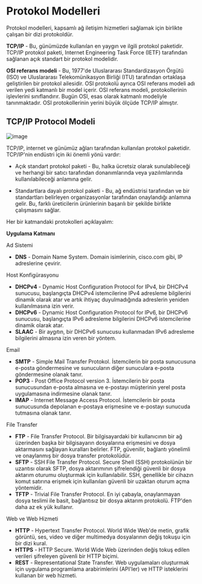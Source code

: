 # Protokol Modelleri

Protokol modelleri, kapsamlı ağ iletişim hizmetleri sağlamak için birlikte çalışan bir dizi protokoldür.

**TCP/IP** - Bu, günümüzde kullanılan en yaygın ve ilgili protokol paketidir. TCP/IP protokol paketi, Internet Engineering Task Force (IETF) tarafından 
sağlanan açık standart bir protokol modelidir.

**OSI referans modeli** - Bu, 1977'de Uluslararası Standardizasyon Örgütü (ISO) ve Uluslararası Telekomünikasyon Birliği (ITU) tarafından ortaklaşa geliştirilen 
bir protokol ailesidir. OSI protokolü ayrıca OSI referans modeli adı verilen yedi katmanlı bir model içerir. OSI referans modeli, protokollerinin işlevlerini sınıflandırır. 
Bugün OSI, esas olarak katmanlı modeliyle tanınmaktadır. OSI protokollerinin yerini büyük ölçüde TCP/IP almıştır.

## TCP/IP Protocol Modeli
![image](https://user-images.githubusercontent.com/70758694/153639713-207ef050-a050-4443-93eb-3505f84b62d6.png)

TCP/IP, internet ve günümüz ağları tarafından kullanılan protokol paketidir. TCP/IP'nin endüstri için iki önemli yönü vardır:

- Açık standart protokol paketi - Bu, halka ücretsiz olarak sunulabileceği ve herhangi bir satıcı tarafından donanımlarında veya yazılımlarında kullanılabileceği anlamına gelir.

- Standartlara dayalı protokol paketi - Bu, ağ endüstrisi tarafından ve bir standartları belirleyen organizasyonlar tarafından onaylandığı anlamına gelir. Bu, farklı üreticilerin 
ürünlerinin başarılı bir şekilde birlikte çalışmasını sağlar.

Her bir katmandaki protokolleri açıklayalım:

**Uygulama Katmanı**

Ad Sistemi

- **DNS** - Domain Name System. Domain isimlerinin, cisco.com gibi, IP adreslerine çevirir.

Host Konfigürasyonu

- **DHCPv4** - Dynamic Host Configuration Protocol for IPv4, bir DHCPv4 sunucusu, başlangıçta DHCPv4 istemcilerine IPv4 adresleme bilgilerini dinamik olarak atar ve artık ihtiyaç 
duyulmadığında adreslerin yeniden kullanılmasına izin verir.
- **DHCPv6** - Dynamic Host Configuration Protocol for IPv6, bir DHCPv6 sunucusu, başlangıçta IPv6 adresleme bilgilerini DHCPv6 istemcilerine dinamik olarak atar.
- **SLAAC** - Bir aygıtın, bir DHCPv6 sunucusu kullanmadan IPv6 adresleme bilgilerini almasına izin veren bir yöntem.

Email

- **SMTP** - Simple Mail Transfer Protokol. İstemcilerin bir posta sunucusuna e-posta göndermesine ve sunucuların diğer sunuculara e-posta göndermesine olanak tanır.
- **POP3** - Post Office Protocol version 3. İstemcilerin bir posta sunucusundan e-posta almasına ve e-postayı müşterinin yerel posta uygulamasına indirmesine olanak tanır.
- **IMAP** - Internet Message Access Protocol. İstemcilerin bir posta sunucusunda depolanan e-postaya erişmesine ve e-postayı sunucuda tutmasına olanak tanır.

File Transfer

- **FTP** - File Transfer Protocol. Bir bilgisayardaki bir kullanıcının bir ağ üzerinden başka bir bilgisayarın dosyalarına erişmesini ve dosya aktarmasını sağlayan 
kuralları belirler. FTP, güvenilir, bağlantı yönelimli ve onaylanmış bir dosya transfer protokolüdür.
- **SFTP** - SSH File Transfer Protocol. Secure Shell (SSH) protokolünün bir uzantısı olarak SFTP, dosya aktarımının şifrelendiği güvenli bir dosya aktarım oturumu oluşturmak için 
kullanılabilir. SSH, genellikle bir cihazın komut satırına erişmek için kullanılan güvenli bir uzaktan oturum açma yöntemidir.
- **TFTP** - Trivial File Transfer Protocol. En iyi çabayla, onaylanmayan dosya teslimi ile basit, bağlantısız bir dosya aktarım protokolü. FTP'den daha az ek yük kullanır.

Web ve Web Hizmeti

- **HTTP** - Hypertext Transfer Protocol. World Wide Web'de metin, grafik görüntü, ses, video ve diğer multimedya dosyalarının değiş tokuşu için bir dizi kural.
- **HTTPS** - HTTP Secure. World Wide Web üzerinden değiş tokuş edilen verileri şifreleyen güvenli bir HTTP biçimi.
- **REST** - Representational State Transfer. Web uygulamaları oluşturmak için uygulama programlama arabirimlerini (API'ler) ve HTTP isteklerini kullanan bir web hizmeti.
